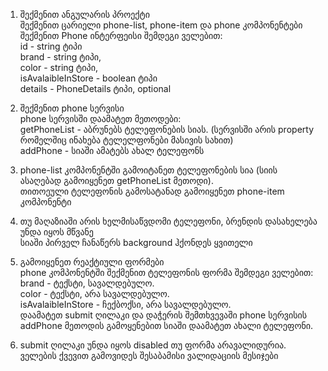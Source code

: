 1. შექმენით ანგულარის პროექტი   
შექმენით ცარიელი phone-list, phone-item და phone კომპონენტები   
შექმენით Phone ინტერფეისი შემდეგი ველებით:    
id - string ტიპი     
brand -  string ტიპი,    
color - string ტიპი,    
 isAvalaibleInStore - boolean ტიპი   
 details - PhoneDetails ტიპი,  optional   

2.   შექმენით phone სერვისი     
     phone სერვისში დაამატეთ მეთოდები:    
     getPhoneList - აბრუნებს ტელეფონების სიას. (სერვისში არის property რომელშიც ინახება ტელელფონები მასივის სახით)    
      addPhone - სიაში ამატებს ახალ ტელეფონს


3.  phone-list კომპონენტში გამოიტანეთ ტელეფონების სია (სიის ასაღებად გამოიყენეთ getPhoneList მეთოდი).  
    თითოეული ტელეფონის გამოსატანად გამოიყენეთ phone-item კომპონენტი


4.  თუ მაღაზიაში არის ხელმისაწვდომი ტელეფონი, ბრენდის დასახელება უნდა იყოს მწვანე   
    სიაში პირველ ჩანაწერს background ჰქონდეს ყვითელი
 

5. გამოიყენეთ რეაქტიული ფორმები    
   phone კომპონენტში შექმენით ტელეფონის ფორმა შემდეგი ველებით:    
brand - ტექსტი, სავალდებულო.   
color - ტექსტი, არა სავალდებულო.   
isAvalaibleInStore - ჩექბოქსი, არა სავალდებულო.   
დაამატეთ submit ღილაკი და დაჭერის შემთხვევაში phone სერვისის addPhone მეთოდის გამოყენებით სიაში დაამატეთ ახალი ტელეფონი.
 

6. submit ღილაკი უნდა იყოს disabled თუ ფორმა არავალიდურია.     
    ველების ქვევით გამოვიდეს შესაბამისი ვალიდაციის მესიჯები

